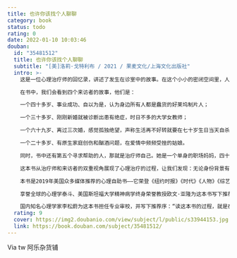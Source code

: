 ```yaml
---
title: 也许你该找个人聊聊
category: book
status: todo
rating: 0
date: 2022-01-10 10:03:46
douban:
  id: "35481512"
  title: 也许你该找个人聊聊
  subtitle: "[美]洛莉·戈特利布 / 2021 / 果麦文化/上海文化出版社"
  intro: >-
    这是一位心理治疗师的回忆录，讲述了发生在诊室中的故事。在这个小小的密闭空间里，人们会展现出最真实、最脆弱的一面；也是在这里，人们获得了陪伴和倾听，也获得了宝贵的觉察、成长与改变。

    在书中，我们会看到四个来访者的故事，他们是：

    一个四十多岁、事业成功、自以为是，认为身边所有人都是蠢货的好莱坞制片人；

    一个三十多岁、刚刚新婚就被诊断出患有绝症，时日不多的大学女教师；

    一个六十九岁、离过三次婚，感觉孤独绝望，声称生活再不好转就要在七十岁生日当天自杀的老太太；

    一个二十多岁、有原生家庭创伤和酗酒问题，在爱情中频频受挫的姑娘。

    同时，书中还有第五个寻求帮助的人，那就是治疗师自己。她是一个单身的职场妈妈，四十多岁时遭遇失恋，几乎崩溃。有朋友对她说“或许你该找个人聊聊”，于是她也给自己找了一位心理治疗师。当她切换到来访者的位置，坐到另一位心理治疗师的沙发上诉说自己内心的脆弱与悲伤，就更能感受到心理治疗为何具有治愈和改变的力量。

    这本书从治疗师和来访者的双重视角展现了心理治疗的过程，让我们发现：无论身份背景有多相异，人类面对的烦恼其实都相通——爱与被爱、遗憾、选择、控制、不确定、死亡，这些都是我们身而为人必须共同学习面对的议题。我们在现实生活中所遭遇的切肤之痛和生命困境，都能在这本书中得到共鸣、找到希望。

    本书是2019年美国众多媒体推荐的心理自助书——它荣登《纽约时报》《时代》《人物》《综艺》等媒体年度必读书榜单，是美国亚马逊当年度销售TOP10图书、哈佛商学院年度推荐图书，它的有声书版本也是当年Audible非虚构类有声书第一名。刚上市一个月，这本书就冲上了美国亚马逊图书总榜TOP100和《纽约时报》畅销榜；出版两年来，已经在全球授权了四十多个语言版本，总销量超过七十万册，并且正在拍摄电视连续剧，由曾出演《绝望主妇》的知名演员伊娃·朗格利亚担纲主演。

    享誉全球的心理学泰斗、美国斯坦福大学精神病学终身荣誉教授欧文·亚隆为这本书写下推荐语：“我读心理治疗的书超过半个世纪了，但从来没见过这样的书：这么大胆、这么直白、这么多好故事，又这么深刻而引人入胜。”

    国内知名心理学家李松蔚为这本书担任专业审校，并写下推荐序：“读这本书的过程，就是在灵魂的方寸之地一寸寸探索。越往下，越是晦暗幽深，于无声处听惊雷。”
  rating: 9
  cover: https://img2.doubanio.com/view/subject/l/public/s33944153.jpg
  link: https://book.douban.com/subject/35481512/
---
```


Via tw 阿乐杂货铺